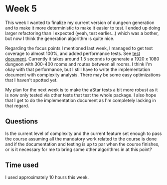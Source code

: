 # Week 5

This week I wanted to finalize my current version of dungeon generation and to make it more deterministic to make it easier to test. I ended up doing larger refactoring than I expected (yeah, test earlier...) which was a bother, but now I think the generation algorithm is quite nice.

Regarding the focus points I mentioned last week, I managed to get test coverage to almost 100%, and added performance tests. See [test document](../test.md). Currently it takes around 1.5 seconds to generate a 1920 x 1080 dungeon with 300-400 rooms and routes between all rooms. I think I'm okay with that performance, but I still have to write the implementation document with complexity analysis. There may be some easy optimizations that I haven't spotted yet.

My plan for the next week is to make the aStar tests a bit more robust as it is now only tested via other tests that test the whole package. I also hope that I get to do the implementation document as I'm completely lacking in that regard.

## Questions

Is the current level of complexity and the current feature set enough to pass the course assuming all the mandatory work related to the course is done and if the documentation and testing is up to par when the course finishes, or is it necessary for me to bring some other algorithms in at this point?

## Time used

I used approximately 10 hours this week.
